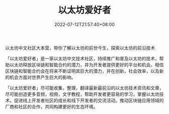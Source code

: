 ﻿---
weight: 
title: "以太坊爱好者"
description: "以太坊中文社区大本营，带你了解以太坊的前世今生，探索以太坊的前沿技术"
date: 2022-07-12T21:57:40+08:00
lastmod: 2022-07-12T16:45:40+08:00
draft: false
authors: ["yangsi"]
featuredImage: "yitaifangaihaozhe.jpg"
link: "https://ethfans.org/"
tags: ["微信公众号","以太坊爱好者"]
categories: ["navigation"]
navigation: ["微信公众号"]
lightgallery: true
toc: true
pinned: false
recommend: false
recommend1: false
---
以太坊中文社区大本营，带你了解以太坊的前世今生，探索以太坊的前沿技术

「以太坊爱好者」是一家以太坊中文技术社区，持续推广和普及以太坊的技术，帮助以太坊释放区块链和智能合约的潜力，并为开发者提供更好的平台和机会。相信区块链和智能合约会在将来不断证明其巨大的潜力，并在创新，社会效率，以及新的机会方面对世界产生巨大的影响。

「以太坊爱好者」尽可能收集，整理，翻译最新最前沿的以太坊技术资讯和文章，尽可能创造更多音频，视频，文字教程，帮助开发者更容易的学习，掌握以太坊技术。促进线上开发者社区的成长和线下开发者的交流活动。推动区块链应用领域的厂商和社区的合作，共同构建更好的生态环境。

